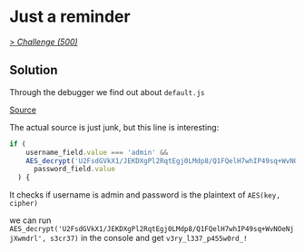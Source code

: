 # Just a reminder

[> *Challenge (500)*](https://training.olicyber.it/challenges#challenge-34)

## Solution

Through the debugger we find out about `default.js`

[Source](http://just-a-reminder.challs.olicyber.it/default.js)


The actual source is just junk, but this line is interesting:
```js
if (
    username_field.value === 'admin' &&
    AES_decrypt('U2FsdGVkX1/JEKDXgPl2RqtEgj0LMdp8/Q1FQelH7whIP49sq+WvNOeNjjXwmdrl', s3cr37) ===
      password_field.value
  ) {
```

It checks if username is admin and password is the plaintext of `AES(key, cipher)` 

we can run `AES_decrypt('U2FsdGVkX1/JEKDXgPl2RqtEgj0LMdp8/Q1FQelH7whIP49sq+WvNOeNjjXwmdrl', s3cr37)` in the console and get `v3ry_l337_p455w0rd_!`
